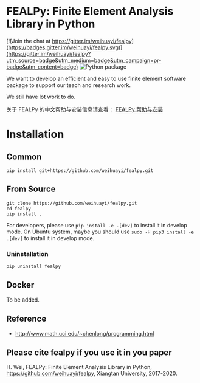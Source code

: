 # FEALPy: Finite Element Analysis Library in Python

[![Join the chat at https://gitter.im/weihuayi/fealpy](https://badges.gitter.im/weihuayi/fealpy.svg)](https://gitter.im/weihuayi/fealpy?utm_source=badge&utm_medium=badge&utm_campaign=pr-badge&utm_content=badge)
![Python package](https://github.com/zweien/fealpy/workflows/Python%20package/badge.svg)

We want to develop an efficient and easy to use finite element software
package to support our teach and research work. 

We still have lot work to do. 

关于 FEALPy 的中文帮助与安装信息请查看：
[FEALPy 帮助与安装](https://www.weihuayi.cn/fealpy/fealpy.html)

# Installation

## Common

`pip install git+https://github.com/weihuayi/fealpy.git`

## From Source

```
git clone https://github.com/weihuayi/fealpy.git
cd fealpy
pip install .
```

For developers, please use `pip install -e .[dev]` to install it in develop mode.
On Ubuntu system, maybe you should use `sudo -H pip3 install -e .[dev]` to install it in
develop mode.

### Uninstallation

`pip uninstall fealpy`

## Docker

To be added.

## Reference

* http://www.math.uci.edu/~chenlong/programming.html


## Please cite fealpy if you use it in you paper

H. Wei, FEALPy: Finite Element Analysis Library in Python, https://github.com/weihuayi/fealpy, Xiangtan University, 2017-2020.
